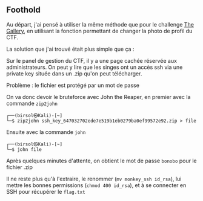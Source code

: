 ## Foothold

Au départ, j'ai pensé à utiliser la même méthode que pour le challenge <a href="https://github.com/Birsol/CTF-Writeups/tree/main/ZiTF%202023/Challenges/Web/The%20Gallery" target="_blank">The Gallery</a>, en utilisant la fonction permettant de changer la photo de profil du CTF.

La solution que j'ai trouvé était plus simple que ça :

Sur le panel de gestion du CTF, il y a une page cachée réservée aux administrateurs. On peut y lire que les singes ont un accès ssh via une private key située dans un .zip qu'on peut télécharger.

Problème : le fichier est protégé par un mot de passe

On va donc devoir le bruteforce avec John the Reaper, en premier avec la commande `zip2john`

```console
┌──(birsol㉿Kali)-[~]
└─$ zip2john ssh_key_647032702ede7e519b1eb0279ba0ef99572e92.zip > file
```

Ensuite avec la commande `john`

```console
┌──(birsol㉿Kali)-[~]
└─$ john file
```

Après quelques minutes d'attente, on obtient le mot de passe `bonobo` pour le fichier .zip

Il ne reste plus qu'à l'extraire, le renommer (`mv monkey_ssh id_rsa`), lui mettre les bonnes permissions (`chmod 400 id_rsa`), et à se connecter en SSH pour récupérer le `flag.txt`
